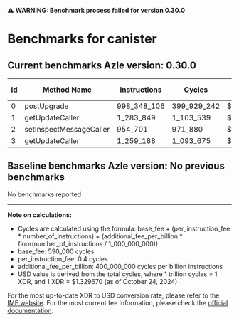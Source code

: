 ⚠️ **WARNING: Benchmark process failed for version 0.30.0**

# Benchmarks for canister

## Current benchmarks Azle version: 0.30.0

| Id  | Method Name             | Instructions | Cycles      | USD           | USD/Million Calls |
| --- | ----------------------- | ------------ | ----------- | ------------- | ----------------- |
| 0   | postUpgrade             | 998_348_106  | 399_929_242 | $0.0005317739 | $531.77           |
| 1   | getUpdateCaller         | 1_283_849    | 1_103_539   | $0.0000014673 | $1.46             |
| 2   | setInspectMessageCaller | 954_701      | 971_880     | $0.0000012923 | $1.29             |
| 3   | getUpdateCaller         | 1_259_188    | 1_093_675   | $0.0000014542 | $1.45             |

## Baseline benchmarks Azle version: No previous benchmarks

No benchmarks reported

---

**Note on calculations:**

- Cycles are calculated using the formula: base_fee + (per_instruction_fee \* number_of_instructions) + (additional_fee_per_billion \* floor(number_of_instructions / 1_000_000_000))
- base_fee: 590_000 cycles
- per_instruction_fee: 0.4 cycles
- additional_fee_per_billion: 400_000_000 cycles per billion instructions
- USD value is derived from the total cycles, where 1 trillion cycles = 1 XDR, and 1 XDR = $1.329670 (as of October 24, 2024)

For the most up-to-date XDR to USD conversion rate, please refer to the [IMF website](https://www.imf.org/external/np/fin/data/rms_sdrv.aspx).
For the most current fee information, please check the [official documentation](https://internetcomputer.org/docs/current/developer-docs/gas-cost#execution).
